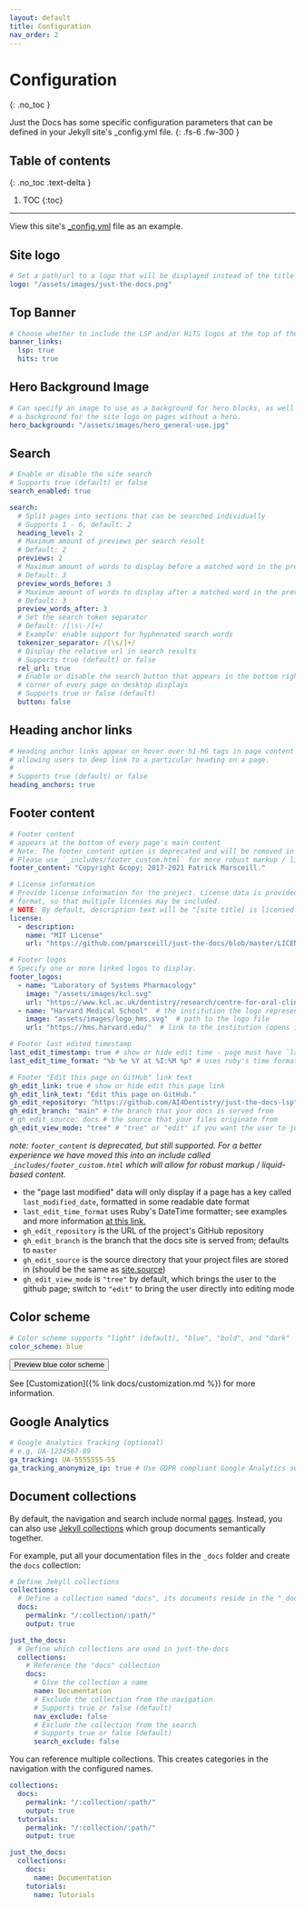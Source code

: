 ```yaml
---
layout: default
title: Configuration
nav_order: 2
---
```


# Configuration
{: .no_toc }


Just the Docs has some specific configuration parameters that can be defined in your Jekyll site's _config.yml file.
{: .fs-6 .fw-300 }

## Table of contents
{: .no_toc .text-delta }

1. TOC
{:toc}

---


View this site's [_config.yml](https://github.com/AI4Dentistry/just-the-docs-lsp/blob/main/_config.yml) file as an example.


## Site logo

```yaml
# Set a path/url to a logo that will be displayed instead of the title
logo: "/assets/images/just-the-docs.png"
```

## Top Banner

```yaml
# Choose whether to include the LSP and/or HiTS logos at the top of the page
banner_links:
  lsp: true
  hits: true
```

## Hero Background Image
```yaml
# Can specify an image to use as a background for hero blocks, as well as 
# a background for the site logo on pages without a hero.
hero_background: "/assets/images/hero_general-use.jpg"
```

## Search

```yaml
# Enable or disable the site search
# Supports true (default) or false
search_enabled: true

search:
  # Split pages into sections that can be searched individually
  # Supports 1 - 6, default: 2
  heading_level: 2
  # Maximum amount of previews per search result
  # Default: 2
  previews: 2
  # Maximum amount of words to display before a matched word in the preview
  # Default: 3
  preview_words_before: 3
  # Maximum amount of words to display after a matched word in the preview
  # Default: 3
  preview_words_after: 3
  # Set the search token separator
  # Default: /[\s\-/]+/
  # Example: enable support for hyphenated search words
  tokenizer_separator: /[\s/]+/
  # Display the relative url in search results
  # Supports true (default) or false
  rel_url: true
  # Enable or disable the search button that appears in the bottom right 
  # corner of every page on desktop displays
  # Supports true or false (default)
  button: false
```


## Heading anchor links

```yaml
# Heading anchor links appear on hover over h1-h6 tags in page content
# allowing users to deep link to a particular heading on a page.
#
# Supports true (default) or false
heading_anchors: true
```

## Footer content

```yaml
# Footer content
# appears at the bottom of every page's main content
# Note: The footer_content option is deprecated and will be removed in a future major release. 
# Please use `_includes/footer_custom.html` for more robust markup / liquid-based content.
footer_content: "Copyright &copy; 2017-2021 Patrick Marsceill."

# License information
# Provide license information for the project. License data is provided in list
# format, so that multiple licenses may be included.
# NOTE: By default, description text will be "[site title] is licensed under the"
license:
  - description: 
    name: "MIT License"
    url: "https://github.com/pmarsceill/just-the-docs/blob/master/LICENSE.txt" 

# Footer logos
# Specify one or more linked logos to display.
footer_logos:
  - name: "Laboratory of Systems Pharmacology"
    image: "/assets/images/kcl.svg"
    url: "https://www.kcl.ac.uk/dentistry/research/centre-for-oral-clinical-translational-sciences"
  - name: "Harvard Medical School"  # the institution the logo represents
    image: "assets/images/logo_hms.svg"  # path to the logo file
    url: "https://hms.harvard.edu/"  # link to the institution (opens in new tab)

# Footer last edited timestamp
last_edit_timestamp: true # show or hide edit time - page must have `last_modified_date` defined in the frontmatter
last_edit_time_format: "%b %e %Y at %I:%M %p" # uses ruby's time format: https://ruby-doc.org/stdlib-2.7.0/libdoc/time/rdoc/Time.html

# Footer "Edit this page on GitHub" link text
gh_edit_link: true # show or hide edit this page link
gh_edit_link_text: "Edit this page on GitHub."
gh_edit_repository: "https://github.com/AI4Dentistry/just-the-docs-lsp" # the github URL for your repo
gh_edit_branch: "main" # the branch that your docs is served from
# gh_edit_source: docs # the source that your files originate from
gh_edit_view_mode: "tree" # "tree" or "edit" if you want the user to jump into the editor immediately
```

_note: `footer_content` is deprecated, but still supported. For a better experience we have moved this into an include called `_includes/footer_custom.html` which will allow for robust markup / liquid-based content._

- the "page last modified" data will only display if a page has a key called `last_modified_date`, formatted in some readable date format
- `last_edit_time_format` uses Ruby's DateTime formatter; see examples and more information [at this link.](https://apidock.com/ruby/DateTime/strftime)
- `gh_edit_repository` is the URL of the project's GitHub repository
- `gh_edit_branch` is the branch that the docs site is served from; defaults to `master`
- `gh_edit_source` is the source directory that your project files are stored in (should be the same as [site.source](https://jekyllrb.com/docs/configuration/options/))
- `gh_edit_view_mode` is `"tree"` by default, which brings the user to the github page; switch to `"edit"` to bring the user directly into editing mode

## Color scheme

```yaml
# Color scheme supports "light" (default), "blue", "bold", and "dark"
color_scheme: blue
```
<button class="btn btn-primary js-toggle-blue-scheme">Preview blue color scheme</button>

<script>
const toggleBlueScheme = document.querySelector('.js-toggle-blue-scheme');

jtd.addEvent(toggleBlueScheme, 'click', function(){
  if (jtd.getTheme() === 'blue') {
    jtd.setTheme('light');
    toggleBlueScheme.textContent = 'Preview blue color scheme';
  } else {
    jtd.setTheme('blue');
    toggleBlueScheme.textContent = 'Return to light color scheme (default)';
  }
});
</script>

See [Customization]({% link docs/customization.md %}) for more information.

## Google Analytics

```yaml
# Google Analytics Tracking (optional)
# e.g, UA-1234567-89
ga_tracking: UA-5555555-55
ga_tracking_anonymize_ip: true # Use GDPR compliant Google Analytics settings (true by default)
```

## Document collections

By default, the navigation and search include normal [pages](https://jekyllrb.com/docs/pages/).
Instead, you can also use [Jekyll collections](https://jekyllrb.com/docs/collections/) which group documents semantically together.

For example, put all your documentation files in the `_docs` folder and create the `docs` collection:
```yaml
# Define Jekyll collections
collections:
  # Define a collection named "docs", its documents reside in the "_docs" directory
  docs:
    permalink: "/:collection/:path/"
    output: true

just_the_docs:
  # Define which collections are used in just-the-docs
  collections:
    # Reference the "docs" collection
    docs:
      # Give the collection a name
      name: Documentation
      # Exclude the collection from the navigation
      # Supports true or false (default)
      nav_exclude: false
      # Exclude the collection from the search
      # Supports true or false (default)
      search_exclude: false
```

You can reference multiple collections.
This creates categories in the navigation with the configured names.
```yaml
collections:
  docs:
    permalink: "/:collection/:path/"
    output: true
  tutorials:
    permalink: "/:collection/:path/"
    output: true

just_the_docs:
  collections:
    docs:
      name: Documentation
    tutorials:
      name: Tutorials
```

